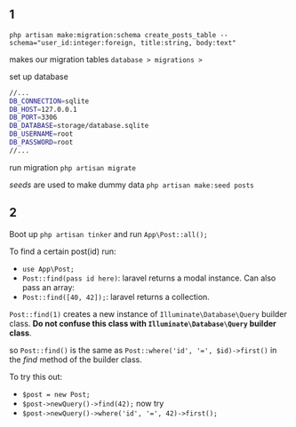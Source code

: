 ## 1

`php artisan make:migration:schema create_posts_table --schema="user_id:integer:foreign, title:string, body:text"`

makes our migration tables `database > migrations >`

set up database

```bash
//...
DB_CONNECTION=sqlite
DB_HOST=127.0.0.1
DB_PORT=3306
DB_DATABASE=storage/database.sqlite
DB_USERNAME=root
DB_PASSWORD=root
//...
```

run migration `php artisan migrate`

_seeds_ are used to make dummy data `php artisan make:seed posts`

## 2

Boot up `php artisan tinker` and run `App\Post::all();`

To find a certain post(id) run:
- `use App\Post;`
- `Post::find(pass id here)`: laravel returns a modal instance.
Can also pass an array:
- `Post::find([40, 42]);`: laravel returns a collection.

`Post::find(1)` creates a new instance of `Illuminate\Database\Query` builder class. **Do not confuse this class with `Illuminate\Database\Query` builder class**.

so `Post::find()` is the same as `Post::where('id', '=', $id)->first()` in the _find_ method of the builder class.

To try this out:
- `$post = new Post;`
- `$post->newQuery()->find(42);` now try
- `$post->newQuery()->where('id', '=', 42)->first();`